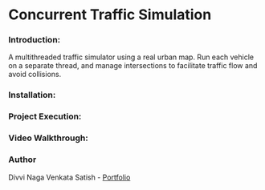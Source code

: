 # Concurrent Traffic Simulation

### Introduction:

A multithreaded traffic simulator using a real urban map. Run each vehicle on a separate thread, and manage intersections to facilitate traffic flow and avoid collisions.

### Installation:


### Project Execution:


### Video Walkthrough:

### Author

Divvi Naga Venkata Satish - [Portfolio](https://satishdivvi.github.io)
